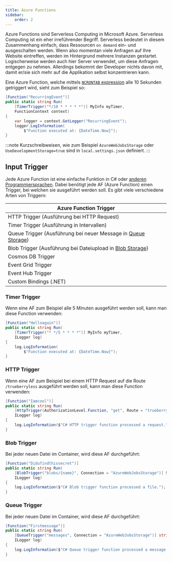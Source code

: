```yaml
---
title: Azure Functions
sidebar:
    order: 2
---
```


Azure Functions sind Serverless Computing in Microsoft Azure. Serverless Computing ist ein eher irreführender Begriff. Serverless bedeutet in diesem Zusammenhang einfach, dass Ressourcen `on demand` ein- und ausgeschalten werden. Wenn also momentan viele Anfragen auf Ihre Website eintreffen, werden im Hintergrund mehrere Instanzen gestartet. Logischerweise werden auch hier Server verwendet, um diese Anfragen entgegen zu nehmen. Allerdings bekommt der Developer nichts davon mit, damit er/sie sich mehr auf die Applikation selbst konzentrieren kann.

Eine Azure Function, welche mittels [`NCRONTAB` expression](https://learn.microsoft.com/en-us/azure/azure-functions/functions-bindings-timer?tabs=python-v2%2Cisolated-process%2Cnodejs-v4&pivots=programming-language-csharp#ncrontab-expressions) alle 10 Sekunden getriggert wird, sieht zum Beispiel so:

```csharp
[Function("RecurringEvent")]
public static string Run(
	[TimerTrigger("*/10 * * * * *")] MyInfo myTimer,
	FunctionContext context)
{
	var logger = context.GetLogger("RecurringEvent");
	logger.LogInformation(
		$"Function executed at: {DateTime.Now}");
}
```

:::note
Kurzschreibweisen, wie zum Beispiel `AzureWebJobsStorage` oder `UseDevelopmentStorage=true` sind in `local.settings.json` definiert.
:::

## Input Trigger

Jede Azure Function ist eine einfache Funktion in C# oder [anderen Programmiersprachen](https://learn.microsoft.com/de-de/azure/azure-functions/supported-languages?tabs=isolated-process%2Cv4&pivots=programming-language-csharp). Dabei benötigt jede AF (Azure Function) einen Trigger, bei welchen sie ausgeführt werden soll. Es gibt viele verschiedene Arten von Triggern:

| Azure Function Trigger                                                                                   |
| -------------------------------------------------------------------------------------------------------- |
| HTTP Trigger (Ausführung bei HTTP Request)                                                               |
| Timer Trigger (Ausführung in Intervallen)                                                                |
| Queue Trigger (Ausführung bei neuer Message in [Queue Storage](/de/sytd/storage_account/#queue-storage)) |
| Blob Trigger (Ausführung bei Dateiupload in [Blob Storage](/en/sytd/storage_account/#blob-storage))      |
| Cosmos DB Trigger                                                                                        |
| Event Grid Trigger                                                                                       |
| Event Hub Trigger                                                                                        |
| Custom Bindings (.NET)                                                                                   |

### Timer Trigger

Wenn eine AF zum Beispiel alle 5 Minuten ausgeführt werden soll, kann man diese Function verwenden:

```csharp
[Function("Helloagain")]
public static string Run(
	[TimerTrigger("* */5 * * * *")] MyInfo myTimer,
	ILogger log)
{
	log.LogInformation(
		$"Function executed at: {DateTime.Now}");
}
```

### HTTP Trigger

Wenn eine AF zum Beispiel bei einem HTTP Request auf die Route `/trueberryless` ausgeführt werden soll, kann man diese Function verwenden:

```csharp
[Function("Iamcool")]
public static string Run(
	[HttpTrigger(AuthorizationLevel.Function, "get", Route = "trueberryless")] HttpRequest req,
	ILogger log)
{
    log.LogInformation($"C# HTTP trigger function processed a request.");
}
```

### Blob Trigger

Bei jeder neuen Datei im Container, wird diese AF durchgeführt:

```csharp
[Function("Didufindthissecret")]
public static string Run(
	[BlobTrigger("blobs/{name}", Connection = "AzureWebJobsStorage")] Stream imageStream,
	ILogger log)
{
    log.LogInformation($"C# Blob trigger function processed a file.");
}
```

### Queue Trigger

Bei jeder neuen Datei im Container, wird diese AF durchgeführt:

```csharp
[Function("Firstmessage")]
public static string Run(
	[QueueTrigger("messages", Connection = "AzureWebJobsStorage")] string jsonString
	ILogger log)
{
    log.LogInformation($"C# Queue trigger function processed a message.");
}
```
